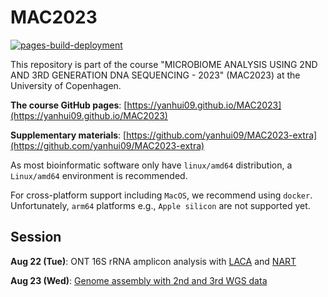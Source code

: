 # MAC2023

[![pages-build-deployment](https://github.com/yanhui09/MAC2023/actions/workflows/pages/pages-build-deployment/badge.svg)](https://github.com/yanhui09/MAC2023/actions/workflows/pages/pages-build-deployment)

This repository is part of the course "MICROBIOME ANALYSIS USING 2ND AND 3RD GENERATION DNA SEQUENCING - 2023" (MAC2023) at the University of Copenhagen.

**The course GitHub pages**: [https://yanhui09.github.io/MAC2023](https://yanhui09.github.io/MAC2023)

**Supplementary materials**: [https://github.com/yanhui09/MAC2023-extra](https://github.com/yanhui09/MAC2023-extra)
  
As most bioinformatic software only have `linux/amd64` distribution, a `Linux/amd64` environment is recommended.

For cross-platform support including `MacOS`, we recommend using `docker`. Unfortunately, `arm64` platforms e.g., `Apple silicon` are not supported yet.

## Session

**Aug 22 (Tue)**: ONT 16S rRNA amplicon analysis with [LACA](https://yanhui09.github.io/MAC2023/exercieses/laca) and [NART](https://yanhui09.github.io/MAC2023/exercieses/nart)

**Aug 23 (Wed)**: [Genome assembly with 2nd and 3rd WGS data](https://yanhui09.github.io/MAC2023/exercieses/wgs)